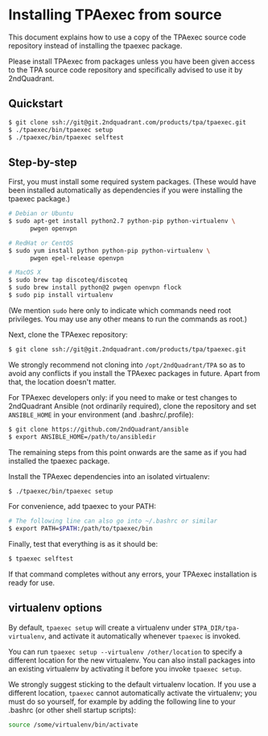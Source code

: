 # Installing TPAexec from source

This document explains how to use a copy of the TPAexec source code
repository instead of installing the tpaexec package.

Please install TPAexec from packages unless you have been given access
to the TPA source code repository and specifically advised to use it by
2ndQuadrant.

## Quickstart

```bash
$ git clone ssh://git@git.2ndquadrant.com/products/tpa/tpaexec.git
$ ./tpaexec/bin/tpaexec setup
$ ./tpaexec/bin/tpaexec selftest
```

## Step-by-step

First, you must install some required system packages. (These would have
been installed automatically as dependencies if you were installing the
tpaexec package.)

```bash
# Debian or Ubuntu
$ sudo apt-get install python2.7 python-pip python-virtualenv \
      pwgen openvpn

# RedHat or CentOS
$ sudo yum install python python-pip python-virtualenv \
      pwgen epel-release openvpn

# MacOS X
$ sudo brew tap discoteq/discoteq
$ sudo brew install python@2 pwgen openvpn flock
$ sudo pip install virtualenv
```

(We mention ``sudo`` here only to indicate which commands need root
privileges. You may use any other means to run the commands as root.)

Next, clone the TPAexec repository:

```bash
$ git clone ssh://git@git.2ndquadrant.com/products/tpa/tpaexec.git
```

We strongly recommend not cloning into ``/opt/2ndQuadrant/TPA`` so as to
avoid any conflicts if you install the TPAexec packages in future. Apart
from that, the location doesn't matter.

For TPAexec developers only: if you need to make or test changes to
2ndQuadrant Ansible (not ordinarily required), clone the repository and
set ``ANSIBLE_HOME`` in your environment (and .bashrc/.profile):

```bash
$ git clone https://github.com/2ndQuadrant/ansible
$ export ANSIBLE_HOME=/path/to/ansibledir
```

The remaining steps from this point onwards are the same as if you had
installed the tpaexec package.

Install the TPAexec dependencies into an isolated virtualenv:

```bash
$ ./tpaexec/bin/tpaexec setup
```

For convenience, add tpaexec to your PATH:

```bash
# The following line can also go into ~/.bashrc or similar
$ export PATH=$PATH:/path/to/tpaexec/bin
```

Finally, test that everything is as it should be:

```bash
$ tpaexec selftest
```

If that command completes without any errors, your TPAexec installation
is ready for use.

## virtualenv options

By default, ``tpaexec setup`` will create a virtualenv under
``$TPA_DIR/tpa-virtualenv``, and activate it automatically whenever
``tpaexec`` is invoked.

You can run ``tpaexec setup --virtualenv /other/location`` to specify a
different location for the new virtualenv. You can also install packages
into an existing virtualenv by activating it before you invoke
``tpaexec setup``.

We strongly suggest sticking to the default virtualenv location. If you
use a different location, ``tpaexec`` cannot automatically activate the
virtualenv; you must do so yourself, for example by adding the following
line to your .bashrc (or other shell startup scripts):

```bash
source /some/virtualenv/bin/activate
```
